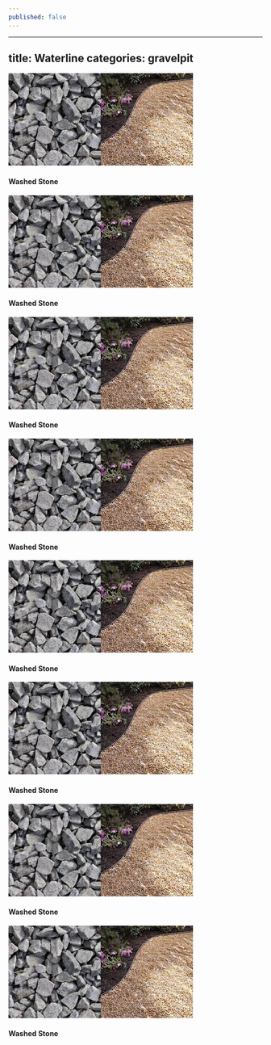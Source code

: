 ```yaml
---
published: false
---
```


---
title: Waterline
categories: gravelpit
---

<section class="gallery-rock a ">
                <div class="image_container"><img src="img/gravel-1.jpg" alt=""><img src="img/gravel-1.1.jpg" alt="">
                </div>
                <h4 class="rocktitle">Washed Stone</h4>
            </section>
            <section class="gallery-rock a ">
                <div class="image_container"><img src="img/gravel-1.jpg" alt=""><img src="img/gravel-1.1.jpg" alt="">
                </div>
                <h4 class="rocktitle">Washed Stone</h4>
            </section>
            <section class="gallery-rock a ">
                <div class="image_container"><img src="img/gravel-1.jpg" alt=""><img src="img/gravel-1.1.jpg" alt="">
                </div>
                <h4 class="rocktitle">Washed Stone</h4>
            </section>
            <section class="gallery-rock a ">
                <div class="image_container"><img src="img/gravel-1.jpg" alt=""><img src="img/gravel-1.1.jpg" alt="">
                </div>
                <h4 class="rocktitle">Washed Stone</h4>
            </section>
            <section class="gallery-rock a ">
                <div class="image_container"><img src="img/gravel-1.jpg" alt=""><img src="img/gravel-1.1.jpg" alt="">
                </div>
                <h4 class="rocktitle">Washed Stone</h4>
            </section>
            <section class="gallery-rock a ">
                <div class="image_container"><img src="img/gravel-1.jpg" alt=""><img src="img/gravel-1.1.jpg" alt="">
                </div>
                <h4 class="rocktitle">Washed Stone</h4>
            </section>
            <section class="gallery-rock a ">
                <div class="image_container"><img src="img/gravel-1.jpg" alt=""><img src="img/gravel-1.1.jpg" alt="">
                </div>
                <h4 class="rocktitle">Washed Stone</h4>
            </section>
            <section class="gallery-rock a ">
                <div class="image_container"><img src="img/gravel-1.jpg" alt=""><img src="img/gravel-1.1.jpg" alt="">
                </div>
                <h4 class="rocktitle">Washed Stone</h4>
            </section>